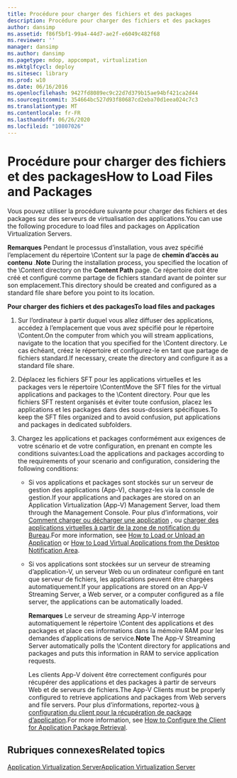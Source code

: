 ```yaml
---
title: Procédure pour charger des fichiers et des packages
description: Procédure pour charger des fichiers et des packages
author: dansimp
ms.assetid: f86f5bf1-99a4-44d7-ae2f-e6049c482f68
ms.reviewer: ''
manager: dansimp
ms.author: dansimp
ms.pagetype: mdop, appcompat, virtualization
ms.mktglfcycl: deploy
ms.sitesec: library
ms.prod: w10
ms.date: 06/16/2016
ms.openlocfilehash: 9427fd8089ec9c22d7d379b15ae94bf421ca2d44
ms.sourcegitcommit: 354664bc527d93f80687cd2eba70d1eea024c7c3
ms.translationtype: MT
ms.contentlocale: fr-FR
ms.lasthandoff: 06/26/2020
ms.locfileid: "10807026"
---
```

# <span data-ttu-id="f53f1-103">Procédure pour charger des fichiers et des packages</span><span class="sxs-lookup"><span data-stu-id="f53f1-103">How to Load Files and Packages</span></span>


<span data-ttu-id="f53f1-104">Vous pouvez utiliser la procédure suivante pour charger des fichiers et des packages sur des serveurs de virtualisation des applications.</span><span class="sxs-lookup"><span data-stu-id="f53f1-104">You can use the following procedure to load files and packages on Application Virtualization Servers.</span></span>

<span data-ttu-id="f53f1-105">**Remarques**  Pendant le processus d’installation, vous avez spécifié l’emplacement du répertoire \\Content sur la page de **chemin d’accès au contenu** .</span><span class="sxs-lookup"><span data-stu-id="f53f1-105">**Note** During the installation process, you specified the location of the \\Content directory on the **Content Path** page.</span></span> <span data-ttu-id="f53f1-106">Ce répertoire doit être créé et configuré comme partage de fichiers standard avant de pointer sur son emplacement.</span><span class="sxs-lookup"><span data-stu-id="f53f1-106">This directory should be created and configured as a standard file share before you point to its location.</span></span>

 

**<span data-ttu-id="f53f1-107">Pour charger des fichiers et des packages</span><span class="sxs-lookup"><span data-stu-id="f53f1-107">To load files and packages</span></span>**

1.  <span data-ttu-id="f53f1-108">Sur l’ordinateur à partir duquel vous allez diffuser des applications, accédez à l’emplacement que vous avez spécifié pour le répertoire \\Content.</span><span class="sxs-lookup"><span data-stu-id="f53f1-108">On the computer from which you will stream applications, navigate to the location that you specified for the \\Content directory.</span></span> <span data-ttu-id="f53f1-109">Le cas échéant, créez le répertoire et configurez-le en tant que partage de fichiers standard.</span><span class="sxs-lookup"><span data-stu-id="f53f1-109">If necessary, create the directory and configure it as a standard file share.</span></span>

2.  <span data-ttu-id="f53f1-110">Déplacez les fichiers SFT pour les applications virtuelles et les packages vers le répertoire \\Content</span><span class="sxs-lookup"><span data-stu-id="f53f1-110">Move the SFT files for the virtual applications and packages to the \\Content directory.</span></span> <span data-ttu-id="f53f1-111">Pour que les fichiers SFT restent organisés et éviter toute confusion, placez les applications et les packages dans des sous-dossiers spécifiques.</span><span class="sxs-lookup"><span data-stu-id="f53f1-111">To keep the SFT files organized and to avoid confusion, put applications and packages in dedicated subfolders.</span></span>

3.  <span data-ttu-id="f53f1-112">Chargez les applications et packages conformément aux exigences de votre scénario et de votre configuration, en prenant en compte les conditions suivantes:</span><span class="sxs-lookup"><span data-stu-id="f53f1-112">Load the applications and packages according to the requirements of your scenario and configuration, considering the following conditions:</span></span>

    -   <span data-ttu-id="f53f1-113">Si vos applications et packages sont stockés sur un serveur de gestion des applications (App-V), chargez-les via la console de gestion.</span><span class="sxs-lookup"><span data-stu-id="f53f1-113">If your applications and packages are stored on an Application Virtualization (App-V) Management Server, load them through the Management Console.</span></span> <span data-ttu-id="f53f1-114">Pour plus d’informations, voir [Comment charger ou décharger une application](how-to-load-or-unload-an-application.md) , ou [charger des applications virtuelles à partir de la zone de notification du Bureau](how-to-load-virtual-applications-from-the-desktop-notification-area.md).</span><span class="sxs-lookup"><span data-stu-id="f53f1-114">For more information, see [How to Load or Unload an Application](how-to-load-or-unload-an-application.md) or [How to Load Virtual Applications from the Desktop Notification Area](how-to-load-virtual-applications-from-the-desktop-notification-area.md).</span></span>

    -   <span data-ttu-id="f53f1-115">Si vos applications sont stockées sur un serveur de streaming d’application-V, un serveur Web ou un ordinateur configuré en tant que serveur de fichiers, les applications peuvent être chargées automatiquement.</span><span class="sxs-lookup"><span data-stu-id="f53f1-115">If your applications are stored on an App-V Streaming Server, a Web server, or a computer configured as a file server, the applications can be automatically loaded.</span></span>

        <span data-ttu-id="f53f1-116">**Remarques**  Le serveur de streaming App-V interroge automatiquement le répertoire \\Content des applications et des packages et place ces informations dans la mémoire RAM pour les demandes d’applications de service.</span><span class="sxs-lookup"><span data-stu-id="f53f1-116">**Note** The App-V Streaming Server automatically polls the \\Content directory for applications and packages and puts this information in RAM to service application requests.</span></span>

        <span data-ttu-id="f53f1-117">Les clients App-V doivent être correctement configurés pour récupérer des applications et des packages à partir de serveurs Web et de serveurs de fichiers.</span><span class="sxs-lookup"><span data-stu-id="f53f1-117">The App-V Clients must be properly configured to retrieve applications and packages from Web servers and file servers.</span></span> <span data-ttu-id="f53f1-118">Pour plus d’informations, reportez-vous [à configuration du client pour la récupération de package d’application](how-to-configure-the-client-for-application-package-retrieval.md).</span><span class="sxs-lookup"><span data-stu-id="f53f1-118">For more information, see [How to Configure the Client for Application Package Retrieval](how-to-configure-the-client-for-application-package-retrieval.md).</span></span>

         

## <span data-ttu-id="f53f1-119">Rubriques connexes</span><span class="sxs-lookup"><span data-stu-id="f53f1-119">Related topics</span></span>


[<span data-ttu-id="f53f1-120">Application Virtualization Server</span><span class="sxs-lookup"><span data-stu-id="f53f1-120">Application Virtualization Server</span></span>](application-virtualization-server.md)

 

 





